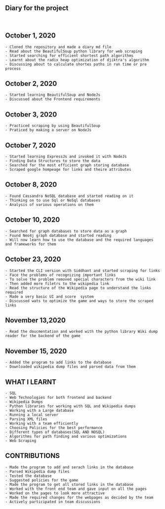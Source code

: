 

## Diary for the project
&nbsp;

## October 1, 2020
    - Cloned the repository and made a diary md file
    - Read about the BeautifulSoup python library for web scraping
    - Started searching for efficient shortest path algorithms
    - Learnt about the radix heap optimization of djiktra's algorithm
    - Discussing about to calculate shortes paths in run time or pre process

## October 2, 2020
    - Started learning BeautifulSoup and NodeJs
    - Discussed about the Frontend requirements

## October 3, 2020
    - Practiced scraping by using BeautifulSoup
    - Praticed by making a server on NodeJs

## October 7, 2020
    - Started learning ExpressJs and invoked it with NodeJs
    - Finding Data Structures to store the data
    - Searched for the most efficient graph storing database
    - Scraped google hompeage for links and theire attributes

## October 8, 2020
    - Found Cassandra NoSQL database and started reading on it
    - Thinking on to use Sql or NoSql databases
    - Analysis of various operations on them

## October 10, 2020
    - Searched for graph databases to store data as a graph
    - Found Neo4j graph database and started reading
    - Will now learn how to use the database and the required languages and frameworks for them

## October 23, 2020
    - Started the CLI version with Siddhant and started scraping for links
    - Face the problems of recognizing important links
    - To solve the problem removed special characters from the wiki link
    - Then added more filetrs to the wikipedia link
    - Read the structure of the Wikipedia page to understand the links required
    - Made a very basic UI and score  system
    - Discussed wats to optimize the game and ways to store the scraped links

## November 13,2020
    - Read the doucmentation and worked with the python library Wiki dump reader for the backend of the game

## November 15, 2020
    - Added the program to add links to the database
    - Downloaded wikipedia dump files and parsed data from them

## WHAT I LEARNT
    - SQL
    - Web Technologies for both frontend and backend
    - Wikipedia Dumps
    - Python libraries for working with SQL and Wikipedia dumps
    - Working with a Large database 
    - Running a local server
    - Parsing XML files
    - Working with a team efficiently
    - Choosing Policies for the best performance
    - Different types of databases(SQL AND NOSQL)
    - Algorithms for path finding and various optimizations
    - Web Scraping

## CONTRIBUTIONS
    - Made the program to add and serach links in the database
    - Parsed Wikipedia dump files
    - Tested the database
    - Suggested policies for the game
    - Made the program to get all stored links in the database
    - Worked with the front end team and gave input on all the pages
    - Worked on the pages to look more attractive
    - Made the required changes for the webpages as decided by the team
    - Actively participated in team discussions